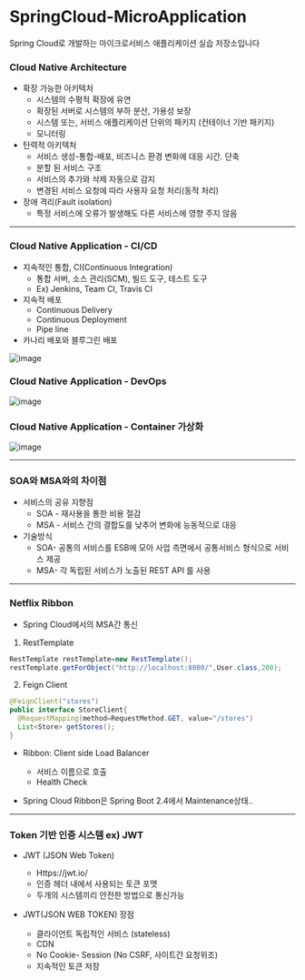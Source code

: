 # SpringCloud-MicroApplication

Spring Cloud로 개발하는 마이크로서비스 애플리케이션 실습 저장소입니다

### Cloud Native Architecture

- 확장 가능한 아키텍처
    - 시스템의 수평적 확장에 유연
    - 확장된 서버로 시스템의 부하 분산, 가용성 보장
    - 시스템 또는, 서비스 애플리케이션 단위의 패키지 (컨테이너 기반 패키지)
    - 모니터링
- 탄력적 아키텍처
    - 서비스 생성-통합-배포, 비즈니스 환경 변화에 대응 시간. 단축
    - 분할 된 서비스 구조
    - 서비스의 추가와 삭제 자동으로 감지
    - 변경된 서비스 요청에 따라 사용자 요청 처리(동적 처리)
- 장애 격리(Fault isolation)
    - 특정 서비스에 오류가 발생해도 다른 서비스에 영향 주지 않음

---

### Cloud Native Application - CI/CD

- 지속적인 통합, CI(Continuous Integration)
    - 통합 서버, 소스 관리(SCM), 빌드 도구, 테스트 도구
    - Ex) Jenkins, Team CI, Travis CI
- 지속적 배포
    - Continuous Delivery
    - Continuous Deployment
    - Pipe line
- 카나리 배포와 블루그린 배포

![image](https://user-images.githubusercontent.com/40031858/116813533-1a02db80-ab8f-11eb-8e00-e231b0eac251.png)

### Cloud Native Application - DevOps

![image](https://user-images.githubusercontent.com/40031858/116813580-52a2b500-ab8f-11eb-8e37-9e871f7ee463.png)

### Cloud Native Application - Container 가상화

![image](https://user-images.githubusercontent.com/40031858/116813633-95648d00-ab8f-11eb-8f67-fae038d6cfd9.png)

---

### SOA와 MSA와의 차이점

- 서비스의 공유 지향점
    - SOA - 재사용을 통한 비용 절감
    - MSA - 서비스 간의 결합도를 낮추어 변화에 능동적으로 대응
- 기술방식
    - SOA- 공통의 서비스를 ESB에 모아 사업 측면에서 공통서비스 형식으로 서비스 제공
    - MSA- 각 독립된 서비스가 노출된 REST API 를 사용 

---

### Netflix Ribbon

- Spring Cloud에서의 MSA간 통신

1) RestTemplate

```java
RestTemplate restTemplate=new RestTemplate();
restTemplate.getForObject("http://localhost:8080/",User.class,200);
```

2) Feign Client

```java
@FeignClient("stores")
public interface StoreClient{
  @RequestMapping(method=RequestMethod.GET, value="/stores")
  List<Store> getStores();
}
```

- Ribbon: Client side Load Balancer
  - 서비스 이름으로 호출
  - Health Check

- Spring Cloud Ribbon은 Spring Boot 2.4에서 Maintenance상태..



----

### Token 기반 인증 시스템 ex) JWT

- JWT (JSON Web Token)
  - Https://jwt.io/
  - 인증 헤더 내에서 사용되는 토큰 포맷
  - 두개의 시스템끼리 안전한 방법으로 통신가능

- JWT(JSON WEB TOKEN) 장점
  - 클라이언트 독립적인 서비스 (stateless)
  - CDN
  - No Cookie- Session (No CSRF, 사이트간 요청위조)
  - 지속적인 토큰 저장
